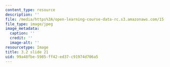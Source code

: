 ```yaml
---
content_type: resource
description: ''
file: /media/https%3A/open-learning-course-data-rc.s3.amazonaws.com/15-s21-nuts-and-bolts-of-business-plans-january-iap-2014/99a48fbe5985ff42ed37c91974d706a5_Slide21.JPG
file_type: image/jpeg
image_metadata:
  caption: ''
  credit: ''
  image-alt: ''
resourcetype: Image
title: 3.2 slide 21
uid: 99a48fbe-5985-ff42-ed37-c91974d706a5
---
```


